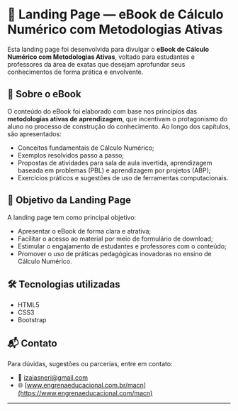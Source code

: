 

# 📘 Landing Page — eBook de Cálculo Numérico com Metodologias Ativas

Esta landing page foi desenvolvida para divulgar  o **eBook de Cálculo Numérico com Metodologias Ativas**, voltado para estudantes e professores da área de exatas que desejam aprofundar seus conhecimentos de forma prática e envolvente.

## 🧠 Sobre o eBook

O conteúdo do eBook foi elaborado com base nos princípios das **metodologias ativas de aprendizagem**, que incentivam o protagonismo do aluno no processo de construção do conhecimento. Ao longo dos capítulos, são apresentados:

* Conceitos fundamentais de Cálculo Numérico;
* Exemplos resolvidos passo a passo;
* Propostas de atividades para sala de aula invertida, aprendizagem baseada em problemas (PBL) e aprendizagem por projetos (ABP);
* Exercícios práticos e sugestões de uso de ferramentas computacionais.

## 🚀 Objetivo da Landing Page

A landing page tem como principal objetivo:

* Apresentar o eBook de forma clara e atrativa;
* Facilitar o acesso ao material por meio de formulário de download;
* Estimular o engajamento de estudantes e professores com o conteúdo;
* Promover o uso de práticas pedagógicas inovadoras no ensino de Cálculo Numérico.

## 🛠️ Tecnologias utilizadas

* HTML5
* CSS3
* Bootstrap

## 📬 Contato

Para dúvidas, sugestões ou parcerias, entre em contato:

* 📧 [izaiasneri@gmail.com](mailto:izaiasneri@gmail.com)
* 🌐 [www.engrenaeducacional.com.br/macn](https://www.engrenaeducacional.com/macn)

---

